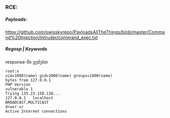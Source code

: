 ### RCE:

##### Payloads:
https://github.com/swisskyrepo/PayloadsAllTheThings/blob/master/Command%20Injection/Intruder/command_exec.txt

##### Regexp | Keywords
response-ში ვეძებთ
```
root:x
uid=1000(name) gid=1000(name) groups=1000(name)
bytes from 127.0.0.1
PHP Version
vulnerable 1
Trying 135.23.158.130...
127.0.0.1	localhost
BROADCAST,MULTICAST
drwxr-xr
Active Internet connections

```
